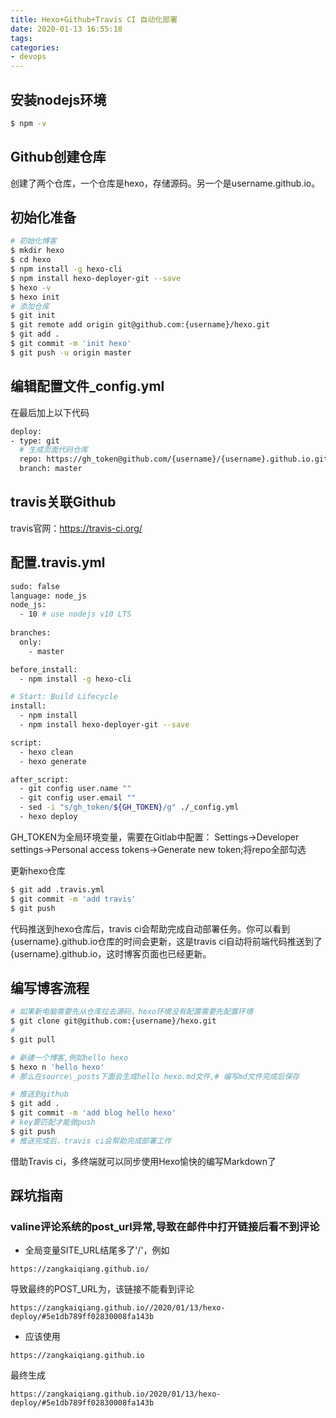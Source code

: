 ```yaml
---
title: Hexo+Github+Travis CI 自动化部署
date: 2020-01-13 16:55:18
tags:
categories: 
- devops
---
```


## 安装nodejs环境
```bash
$ npm -v
```

## Github创建仓库
创建了两个仓库，一个仓库是hexo，存储源码。另一个是username.github.io。
## 初始化准备
```bash
# 初始化博客
$ mkdir hexo
$ cd hexo
$ npm install -g hexo-cli 
$ npm install hexo-deployer-git --save
$ hexo -v
$ hexo init
# 添加仓库
$ git init
$ git remote add origin git@github.com:{username}/hexo.git
$ git add .
$ git commit -m 'init hexo'
$ git push -u origin master
```
## 编辑配置文件_config.yml
在最后加上以下代码
```bash
deploy:
- type: git
  # 生成页面代码仓库
  repo: https://gh_token@github.com/{username}/{username}.github.io.git
  branch: master
```
## travis关联Github
travis官网：https://travis-ci.org/
## 配置.travis.yml
```bash
sudo: false
language: node_js
node_js:
  - 10 # use nodejs v10 LTS
    
branches:
  only:
    - master

before_install:
  - npm install -g hexo-cli

# Start: Build Lifecycle
install:
  - npm install
  - npm install hexo-deployer-git --save

script:
  - hexo clean
  - hexo generate

after_script:
  - git config user.name ""
  - git config user.email ""
  - sed -i "s/gh_token/${GH_TOKEN}/g" ./_config.yml
  - hexo deploy
```
GH_TOKEN为全局环境变量，需要在Gitlab中配置：
Settings->Developer settings->Personal access tokens->Generate new token;将repo全部勾选

更新hexo仓库
```bash
$ git add .travis.yml
$ git commit -m 'add travis'
$ git push
```

代码推送到hexo仓库后，travis ci会帮助完成自动部署任务。你可以看到{username}.github.io仓库的时间会更新，这是travis ci自动将前端代码推送到了{username}.github.io，这时博客页面也已经更新。

## 编写博客流程
```bash
# 如果新电脑需要先从仓库拉去源码，hexo环境没有配置需要先配置环境
$ git clone git@github.com:{username}/hexo.git
# 
$ git pull

# 新建一个博客,例如hello hexo
$ hexo n 'hello hexo'
# 那么在source\_posts下面会生成hello hexo.md文件,# 编写md文件完成后保存

# 推送到github
$ git add .
$ git commit -m 'add blog hello hexo'
# key要匹配才能做push
$ git push
# 推送完成后，travis ci会帮助完成部署工作
```

借助Travis ci，多终端就可以同步使用Hexo愉快的编写Markdown了



## 踩坑指南

### valine评论系统的post_url异常,导致在邮件中打开链接后看不到评论
* 全局变量SITE_URL结尾多了'/'，例如
```
https://zangkaiqiang.github.io/
```
导致最终的POST_URL为，该链接不能看到评论
```
https://zangkaiqiang.github.io//2020/01/13/hexo-deploy/#5e1db789ff02830008fa143b
```

* 应该使用
```
https://zangkaiqiang.github.io
```
最终生成
```
https://zangkaiqiang.github.io/2020/01/13/hexo-deploy/#5e1db789ff02830008fa143b
```
